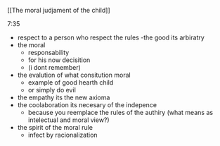 [[The moral judjament of the child]]

7:35

- respect to a person who respect the rules
-the good its arbiratry
- the moral 
	- responsability
	- for his now decisition
	- (i dont remember)
- the evalution of what consitution moral
	- example of good hearth child
	- or simply do evil
- the empathy its the new axioma
- the coolaboration its necesary of the indepence
	- because you reemplace the rules of the authiry
	(what means as intelectual and moral view?)
- the spirit of the moral rule
	- infect by racionalization